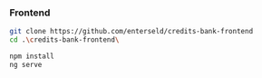 ### Frontend
```bash
git clone https://github.com/enterseld/credits-bank-frontend
cd .\credits-bank-frontend\
```
```bash
npm install
ng serve
```
